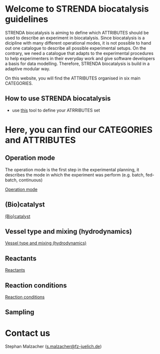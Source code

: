 # Welcome to STRENDA biocatalysis guidelines

STRENDA biocatalysis is aiming to define which ATTRIBUTES should be used to describe an experiment in biocatalysis. Since biocatalysis is a dicipline with many different operational modes, it is not possible to hand out one catalogue to describe all possible experimental setups. On the contrary, we need a catalogue that adapts to the experimental procedures to help experimenters in their everyday work and give software developers a basis for data modelling. Therefore, STRENDA biocatalysis is build in a adaptive modular way.

On this website, you will find the ATTRIBUTES organised in six main CATEGORIES.

## How to use STRENDA biocatalysis

- use [this]() tool to define your ATRRIBUTES set


# Here, you can find our CATEGORIES and ATTRIBUTES

## Operation mode

The operation mode is the first step in the experimental planning, it describes the mode in which the experiment was perform (e.g. batch, fed-batch, continuous)

[Operation mode](ModelExamples/OperationMode/Readme.md)

## (Bio)catalyst

[(Bio)catalyst](ModelExamples/Biocatalyst/Readme.md)

## Vessel type and mixing (hydrodynamics)

[Vessel type and mixing (hydrodynamics)](ModelExamples/Vessels_and_Volumes/Reamdme.md)

## Reactants

[Reactants](ModelExamples/Reactants/Readme.md)

## Reaction conditions

[Reaction conditions](ModelExamples/Reaction_conditions/Readme.md)

## Sampling


# Contact us

Stephan Malzacher (s.malzacher@fz-juelich.de)
